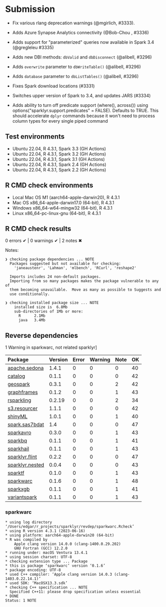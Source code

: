 # Submission

- Fix various rlang deprecation warnings (@mgirlich, #3333).

- Adds Azure Synapse Analytics connectivity (@Bob-Chou , #3336)

- Adds support for "parameterized" queries now available in Spark 3.4 (@gregleleu #3335)

- Adds new DBI methods: `dbValid` and `dbDisconnect` (@alibell, #3296)

- Adds `overwrite` parameter to `dbWriteTable()` (@alibell, #3296)

- Adds `database` parameter to `dbListTables()` (@alibell, #3296)

- Fixes Spark download locations (#3331)

- Switches upper version of Spark to 3.4, and updates JARS (#3334)

- Adds ability to turn off predicate support (where(), across()) using 
  options("sparklyr.support.predicates" = FALSE). Defaults to TRUE. This should
  accelerate `dplyr` commands because it won't need to process column types
  for every single piped command
  
## Test environments

- Ubuntu 22.04, R 4.3.1, Spark 3.3 (GH Actions)
- Ubuntu 22.04, R 4.3.1, Spark 3.2 (GH Actions)
- Ubuntu 22.04, R 4.3.1, Spark 3.1 (GH Actions)
- Ubuntu 22.04, R 4.3.1, Spark 2.4 (GH Actions)
- Ubuntu 22.04, R 4.3.1, Spark 2.2 (GH Actions)
  
## R CMD check environments

- Local Mac OS M1 (aarch64-apple-darwin20), R 4.3.1
- Mac OS x86_64-apple-darwin17.0 (64-bit), R 4.3.1
- Windows  x86_64-w64-mingw32 (64-bit), R 4.3.1
- Linux x86_64-pc-linux-gnu (64-bit), R 4.3.1


## R CMD check results

0 errors ✔ | 0 warnings ✔ | 2 notes ✖

Notes:

```
❯ checking package dependencies ... NOTE
  Packages suggested but not available for checking:
    'janeaustenr', 'Lahman', 'mlbench', 'RCurl', 'reshape2'
  
  Imports includes 24 non-default packages.
  Importing from so many packages makes the package vulnerable to any of
  them becoming unavailable.  Move as many as possible to Suggests and
  use conditionally.

❯ checking installed package size ... NOTE
    installed size is  6.8Mb
    sub-directories of 1Mb or more:
      R      2.1Mb
      java   3.4Mb
```

## Reverse dependencies

1 Warning in sparkwarc, not related sparklyr]

|Package|Version|Error|Warning|Note|OK|
|:---|:---|:---|:---|:---|:---|
|[apache.sedona](#apache.sedona)|1.4.1|0|0|0|40|
|[catalog](#catalog)|0.1.1|0|0|0|42|
|[geospark](#geospark)|0.3.1|0|0|2|42|
|[graphframes](#graphframes)|0.1.2|0|0|1|43|
|[rsparkling](#rsparkling)|0.2.19|0|0|2|34|
|[s3.resourcer](#s3.resourcer)|1.1.1|0|0|0|42|
|[shinyML](#shinyML)|1.0.1|0|0|1|40|
|[spark.sas7bdat](#spark.sas7bdat)|1.4|0|0|0|47|
|[sparkavro](#sparkavro)|0.3.0|0|0|1|43|
|[sparkbq](#sparkbq)|0.1.1|0|0|1|41|
|[sparkhail](#sparkhail)|0.1.1|0|0|1|43|
|[sparklyr.flint](#sparklyr.flint)|0.2.2|0|0|0|47|
|[sparklyr.nested](#sparklyr.nested)|0.0.4|0|0|0|43|
|[sparktf](#sparktf)|0.1.0|0|0|1|43|
|[sparkwarc](#sparkwarc)|0.1.6|0|0|1|48|
|[sparkxgb](#sparkxgb)|0.1.1|0|0|1|41|
|[variantspark](#variantspark)|0.1.1|0|0|1|43|


###  sparkwarc
```
* using log directory ‘/Users/edgar/r_projects/sparklyr/revdep/sparkwarc.Rcheck’
* using R version 4.3.1 (2023-06-16)
* using platform: aarch64-apple-darwin20 (64-bit)
* R was compiled by
    Apple clang version 14.0.0 (clang-1400.0.29.202)
    GNU Fortran (GCC) 12.2.0
* running under: macOS Ventura 13.4.1
* using session charset: UTF-8
* checking extension type ... Package
* this is package ‘sparkwarc’ version ‘0.1.6’
* package encoding: UTF-8
* used C++ compiler: ‘Apple clang version 14.0.3 (clang-1403.0.22.14.1)’
* used SDK: ‘MacOSX13.3.sdk’
* checking C++ specification ... NOTE
  Specified C++11: please drop specification unless essential
* DONE
Status: 1 NOTE
```
